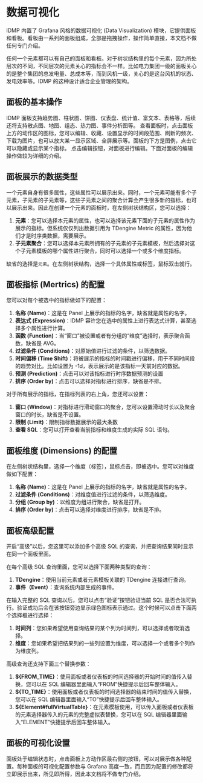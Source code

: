 # 数据可视化

IDMP 内置了 Grafana 风格的数据可视化 (Data Visualization) 模块，它提供面板和看板。看板由一系列的面板组成，全部是拖拽操作，操作简单直接，本文档不做任何专门介绍。

任何一个元素都可以有自己的面板和看板。对于树状结构里的每个元素，因为所处层次的不同，不同层次的元素关心的指标会不一样。比如电力集团一级的面板关心的是整个集团的总发电量、总成本等，而到风机一级，关心的是这台风机的状态、发电效率等。IDMP 的这种设计适合企业管理的架构。

## 面板的基本操作

IDMP 面板支持趋势图、柱状图、饼图、仪表盘、统计值、富文本、表格等，后续还将支持散点图、地图、组态、热力图、事件分析图等。
查看面板时，点击面板上方的动作区的图标，您可以编辑、收藏、设置显示的时间段范围、刷新的频次、下载为图片，也可以放大某一显示区域、全屏展示等。面板的下方是图例，点击它可以隐藏或显示某个指标。
点击编辑按钮，对面板进行编辑。下面对面板的编辑操作做较为详细的介绍。

## 面板展示的数据类型

一个元素自身有很多属性，这些属性可以展示出来。同时，一个元素可能有多个子元素，子元素的子元素等，这些子元素之间的聚合计算会产生很多新的指标，也可以展示出来。因此在创建一个元素的面板时，在左侧树状结构区，您可以选择：

1. **元素**：您可以选择本元素的属性，也可以选择该元素下面的子元素的属性作为展示的指标。但系统仅仅列出数据引用为 TDengine Metric 的属性，因为他们才是时序类数据，需要展示。
2. **子元素聚合**：您可以选择本元素所拥有的子元素的子元素模板，然后选择对这个子元素模板的哪个属性进行聚合，同时可以选择一个或多个维度指标。

缺省的选择是`元素`。在左侧树状结构，选择一个具体属性或标签，鼠标双击就行。

## 面板指标 (Mertrics) 的配置

您可以对每个被选中的指标做如下的配置：

1. **名称 (Name)**：这是在 Panel 上展示的指标的名字，缺省就是属性的名字。
2. **表达式 (Expression)**：IDMP 容许您在选中的属性上进行表达式计算，甚至选择多个属性进行计算。
3. **函数 (Function)**：当“窗口”被设置或者有分组的“维度”选择时，表示聚合函数，缺省是 AVG。
4. **过滤条件 (Conditions)**：对原始值进行过滤的条件，以筛选数据。
5. **时间偏移 (Time Shift)**：将被展示的指标的时间戳进行偏移，用于不同时间段的趋势对比。比如设置为 -1d，表示展示的是该指标一天前对应的数据。
6. **预测 (Prediction)**：点击可以对该指标进行时序数据预测的设置
7. **排序 (Order by)**：点击可以选择对指标进行排序，缺省是不排。

对于所有展示的指标，在指标列表的右上角，您还可以设置：

1. **窗口 (Window)**：对指标进行滑动窗口的聚合，您可以设置滑动时长以及聚合窗口的时长，缺省是不设置。
2. **限制 (Limit)**：限制指标数据展示的最大条数
3. **查看 SQL**：您可以打开查看当前指标和维度生成的实际 SQL 语句。

## 面板维度 (Dimensions) 的配置

在左侧树状结构里，选择一个维度（标签），鼠标点击，即被选中。您可以对维度做如下配置：

1. **名称 (Name)**：这是在 Panel 上展示的指标的名字，缺省就是属性的名字。
2. **过滤条件 (Conditions)**：对维度值进行过滤的条件，以筛选维度。
3. **分组 (Group by)**：以维度为组进行聚合，缺省是打开。
4. **排序 (Order by)**：点击可以选择对维度进行排序，缺省是不排。

## 面板高级配置

开启“高级”以后，您这里可以添加多个高级 SQL 的查询，并把查询结果同时显示在同一个面板里面。

在每个高级 SQL 查询里面，您可以选择下面两种类型的查询：

1. **TDengine**：使用当前元素或者元素模板关联的 TDengine 连接进行查询。
2. **事件（Event）**：查询系统内部生成的事件。

在输入完整的 SQL 查询以后，您可以点击“验证”按钮验证当前 SQL 是否合法可执行。验证成功后会在该按钮旁边显示绿色图标表示通过。这个时候可以点击下面两个选择框进行选择：

1. **时间列**：您如果希望使用查询结果的某个列为时间列，可以选择或者取消选择。
2. **维度**：您如果希望把结果列的一些列设置为维度，可以选择一个或者多个列作为维度列。

高级查询还支持下面三个替换参数：

1. **${FROM_TIME}**：使用面板或者仪表板的时间选择器的开始时间的值传入替换，您可以在 SQL 编辑器里面输入“FROM”快捷提示后回车整体输入。
2. **${TO_TIME}**：使用面板或者仪表板的时间选择器的结束时间的值传入替换，您可以在 SQL 编辑器里面输入“TO”快捷提示后回车整体输入。
3. **${Element#fullVirtualTable}**：在元素模板使用，可以传入面板或者仪表板的元素选择器传入的元素的完整虚拟表替换，您可以在 SQL 编辑器里面输入“ELEMENT”快捷提示后回车整体输入。

## 面板的可视化设置

面板处于编辑状态时，点击面板上方动作区最右侧的按钮，可以对展示做各种配置。每种面板的可视化配置参数与 Grafana 高度一致，而且因为配置的修改都将立即展示出来，所见即所得，因此本文档将不做专门介绍。
